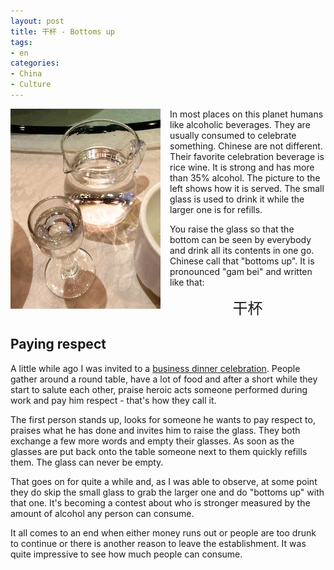 ```yaml
---
layout: post
title: 干杯 - Bottoms up
tags:
- en
categories:
- China
- Culture
---
```

<img src="/img/posts/gambei.jpg" align="left" style="margin-right: 15px; margin-bottom: 15px">

In most places on this planet humans like alcoholic beverages. They are usually consumed to celebrate something. Chinese are not different. Their favorite celebration beverage is rice wine. It is strong and has more than 35% alcohol. The picture to the left shows how it is served. The small glass is used to drink it while the larger one is for refills.

You raise the glass so that the bottom can be seen by everybody and drink all its contents in one go. Chinese call that "bottoms up". It is pronounced "gam bei" and written like that:

<center><font size="+2">干杯</font></center>

## Paying respect

A little while ago I was invited to a [business dinner celebration](/travel/china/2014/06/24/day-3-chinese-business-dinner.html). People gather around a round table, have a lot of food and after a short while they start to salute each other, praise heroic acts someone performed during work and pay him respect - that's how they call it.

The first person stands up, looks for someone he wants to pay respect to, praises what he has done and invites him to raise the glass. They both exchange a few more words and empty their glasses. As soon as the glasses are put back onto the table someone next to them quickly refills them. The glass can never be empty.

That goes on for quite a while and, as I was able to observe, at some point they do skip the small glass to grab the larger one and do "bottoms up" with that one. It's becoming a contest about who is stronger measured by the amount of alcohol any person can consume.

It all comes to an end when either money runs out or people are too drunk to continue or there is another reason to leave the establishment. It was quite impressive to see how much people can consume.
<br all="clear"/>
